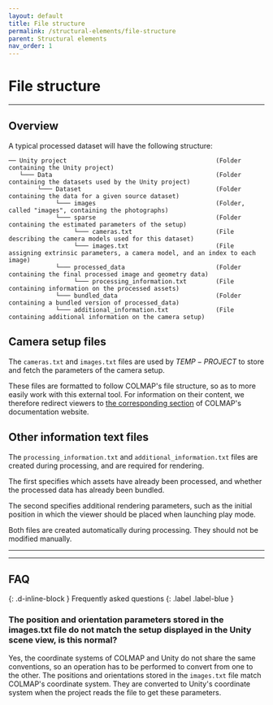 ```yaml
---
layout: default
title: File structure
permalink: /structural-elements/file-structure
parent: Structural elements
nav_order: 1
---
```


# File structure

* * *

## Overview

A typical processed dataset will have the following structure:

```
── Unity project                                         (Folder containing the Unity project)
   └─── Data                                             (Folder containing the datasets used by the Unity project)
        └─── Dataset                                     (Folder containing the data for a given source dataset)
             └─── images                                 (Folder, called "images", containing the photographs)
             └─── sparse                                 (Folder containing the estimated parameters of the setup)
                  └─── cameras.txt                       (File describing the camera models used for this dataset)
                  └─── images.txt                        (File assigning extrinsic parameters, a camera model, and an index to each image)
             └─── processed_data                         (Folder containing the final processed image and geometry data)
                  └─── processing_information.txt        (File containing information on the processed assets)
             └─── bundled_data                           (Folder containing a bundled version of processed_data)
             └─── additional_information.txt             (File containing additional information on the camera setup)
```

## Camera setup files

The `cameras.txt` and `images.txt` files are used by $TEMP-PROJECT$ to store and fetch the parameters of the camera setup.

These files are formatted to follow COLMAP's file structure, so as to more easily work with this external tool. For information on their content, we therefore redirect viewers to [the corresponding section](https://colmap.github.io/format.html#cameras-txt) of COLMAP's documentation website.

## Other information text files

The `processing_information.txt` and `additional_information.txt` files are created during processing, and are required for rendering.

The first specifies which assets have already been processed, and whether the processed data has already been bundled.

The second specifies additional rendering parameters, such as the initial position in which the viewer should be placed when launching play mode.

Both files are created automatically during processing. They should not be modified manually.

* * *
* * *

## FAQ
{: .d-inline-block }
Frequently asked questions
{: .label .label-blue }

### The position and orientation parameters stored in the images.txt file do not match the setup displayed in the Unity scene view, is this normal?

Yes, the coordinate systems of COLMAP and Unity do not share the same conventions, so an operation has to be performed to convert from one to the other. The positions and orientations stored in the `images.txt` file match COLMAP's coordinate system. They are converted to Unity's coordinate system when the project reads the file to get these parameters.
